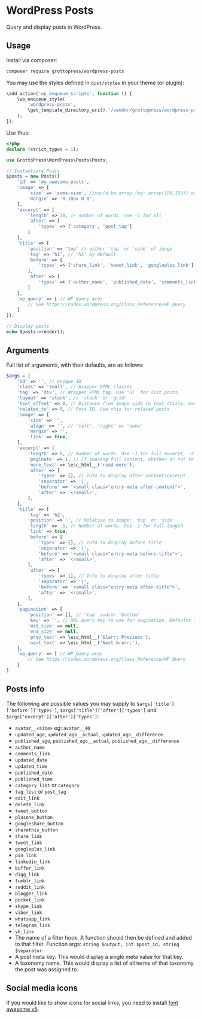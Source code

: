# WordPress Posts

Query and display posts in WordPress.

## Usage

Install via composer:

```bash
composer require grottopress/wordpress-posts
```

You may use the styles defined in `dist/styles` in your theme (or plugin):

```php
\add_action('wp_enqueue_scripts', function () {
    \wp_enqueue_style(
        'wordpress-posts',
        \get_template_directory_uri().'/vendor/grottopress/wordpress-posts/dist/styles/posts.min.css'
    );
});
```

Use thus:

```php
<?php
declare (strict_types = 1);

use GrottoPress\WordPress\Posts\Posts;

// Instantiate Posts
$posts = new Posts([
    'id' => 'my-awesome-posts',
    'image' => [
        'size' => 'some-size', //could be array (eg: array(150,150)) or string (eg: 'post-thubnail')
        'margin' => '0 10px 0 0',
    ],
    'excerpt' => [
        'length' => 30, // number of words. use -1 for all
        'after' => [
            'types' => ['category', 'post_tag']
        ]
    ],
    'title' => [
        'position' => 'top' // either 'top' or 'side' of image
        'tag' => 'h1', // 'h2' by default,
        'before' => [
            'types' => ['share_link', 'tweet_link', 'googleplus_link'],
        ],
        'after' => [
            'types' => ['author_name', 'published_date', 'comments_link'],
        ]
    ],
    'wp_query' => [ // WP_Query args
        // See https://codex.wordpress.org/Class_Reference/WP_Query
    ]
]);

// Display posts
echo $posts->render();
```

## Arguments

Full list of arguments, with their defaults, are as follows:

```php
$args = [
    'id' => '', // Unique ID
    'class' => 'small', // Wrapper HTML classes
    'tag' => 'div', // Wrapper HTML tag. Use 'ul' for list posts.
    'layout' => 'stack', // 'stack' or 'grid'
    'text_offset' => 0, // Distance from image side to text (title, excerpt)
    'related_to' => 0, // Post ID. Use this for related posts
    'image' => [
        'size' => '',
        'align' => '', // 'left', 'right' or 'none'
        'margin' => '',
        'link' => true,
    ],
    'excerpt' => [
        'length' => 0, // Number of words. Use -1 for full excerpt, -2 for full content
        'paginate' => 1, // If showing full content, whether or not to paginate.
        'more_text' => \esc_html__('read more'),
        'after' => [
            'types' => [], // Info to display after content/excerpt
            'separator' => '|',
            'before' => '<small class="entry-meta after-content">',
            'after' => '</small>',
        ],
    ],
    'title' => [
        'tag' => 'h2',
        'position' => '', // Relative to image: 'top' or 'side'
        'length' => -1, // Number of words. Use -1 for full length
        'link' => true,
        'before' => [
            'types' => [], // Info to display before title
            'separator' => '|',
            'before' => '<small class="entry-meta before-title">',
            'after' => '</small>',
        ],
        'after' => [
            'types' => [], // Info to display after title
            'separator' => '|',
            'before' => '<small class="entry-meta after-title">',
            'after' => '</small>',
        ],
    ],
    'pagination' => [
        'position' => [], // 'top' and/or 'bottom'
        'key' => '', // URL query key to use for pagination. Defaults to 'pag'.
        'mid_size' => null,
        'end_size' => null,
        'prev_text' => \esc_html__('&larr; Previous'),
        'next_text' => \esc_html__('Next &rarr;'),
    ],
    'wp_query' => [ // WP_Query args
        // See https://codex.wordpress.org/Class_Reference/WP_Query
    ]
]
```

## Posts info

The following are possible values you may supply to `$args['title']['before']['types']`, `$args['title']['after']['types']` and `$args['excerpt']['after']['types']`:

- `avatar__<size>` eg: `avatar__40`
- `updated_ago`, `updated_ago__actual`, `updated_ago__difference`
- `published_ago`, `published_ago__actual`, `published_ago__difference`
- `author_name`
- `comments_link`
- `updated_date`
- `updated_time`
- `published_date`
- `published_time`
- `category_list` or `category`
- `tag_list` or `post_tag`
- `edit_link`
- `delete_link`
- `tweet_button`
- `plusone_button`
- `googleshare_button`
- `sharethis_button`
- `share_link`
- `tweet_link`
- `googleplus_link`
- `pin_link`
- `linkedin_link`
- `buffer_link`
- `digg_link`
- `tumblr_link`
- `reddit_link`
- `blogger_link`
- `pocket_link`
- `skype_link`
- `viber_link`
- `whatsapp_link`
- `telegram_link`
- `vk_link`
- The name of a filter hook. A function should then be defined and added to that filter. Function args: `string $output, int $post_id, string $separator`.
- A post meta key. This would display a single meta value for that key.
- A taxonomy name. This would display a list of all terms of that taxonomy the post was assigned to.

## Social media icons

If you would like to show icons for social links, you need to install [font awesome v5](https://fontawesome.com/).
